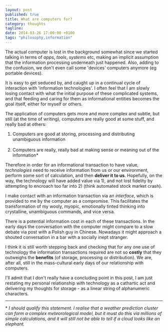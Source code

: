 ```yaml
---
layout: post
published: true
title: What are computers for?
category: thoughts
tagline: 
date: 2014-03-26 17:00:00 +0100
tags: "philosophy,information"
---
```

<!--<div class="alert alert-info">I tend to use the word 'technology' liberally, but I am almost always referring to computerised systems, and in the main those that make use of the world wide web.</div>-->

<p class="lead"> The actual computer is lost in the background somewhat since we started talking in terms of <em>apps</em>, <em>tools</em>, <em>systems</em> etc, making an implicit assumption that the information processing underneath just happened. Also, adding to the confusion, we don't even call some 'devices' computers anymore (eg portable devices).</p>

It is easy to get seduced by, and caught up in a continual cycle of interaction with  'information technologies'. I often feel that I am slowly losing contact with what the initial purpose of these complicated systems, and that feeding and caring for them as informational entities becomes the goal itself, either for myself or others.

The application of computers gets more and more complex and subtle, but still (at the time of writing), computers are really good at some stuff, and really bad at others:

<div class="well">
<ol>
<li>Computers are good at storing, processing and distributing unambiguous information</li>
<br>

<li>Computers are really, really bad at making sense or meaning out of the information*</li>
</ol>
</div>

Therefore in order for an informational transaction to have value, *technologies* need to receive information from us or our environment, perform some sort of calculation, and then **deliver it to us**. Hopefully, on the way, the technology will have added value via 1), and not lost fidelity by attempting to encroach too far into 2) (think automated stock market crash).

I make contact with an information transaction via an *interface*, which is provided to me by the computer as a compromise. This facilitates the transformation of my wooly, myopic, emotionally tinted thinking into crystalline, unambiguous commands, and vice versa. 

There is a potential information cost in each of these transactions. In the early days the conversation with the computer might compare to a slow debate via post with a Polish guy in Chinese. Nowadays it might approach a shouted conversation in a bar with a socially inept stranger.

I think it is still worth stepping back and checking that for any one use of technology the information transactions required are not so **costly** that they outweighs the **benefits** (of storage, processing or distribution). We are, after all, still in the mass-cultural early days of our relationship with computers.

I'll admit that I don't really have a concluding point in this post, I am just restating my personal relationship with technology as a cathartic act and delivering my thoughts for storage - as a linear string of alphanumeric characters.

---

\* *I should qualify this statement. I realise that a weather prediction cluster can form a complex meteorological model, but it must do this via millions of simple calculations, and it will still not be able to tell if a cloud looks like an elephant.* 




